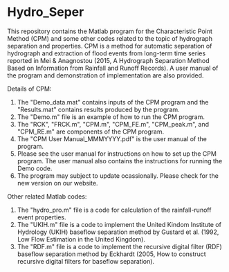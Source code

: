 # Hydro_Seper
This repository contains the Matlab program for the Characteristic Point Method (CPM) and some other codes related to the topic of hydrograph separation and properties. CPM is a method for automatic separation of hydrograph and extraction of flood events from long-term time series reported in Mei & Anagnostou (2015, A Hydrograph Separation Method Based on Information from Rainfall and Runoff Records). A user manual of the program and demonstration of implementation are also provided.

Details of CPM:
 1. The "Demo_data.mat" contains inputs of the CPM program and the "Results.mat" contains results produced by the program.
 2. The "Demo.m" file is an example of how to run the CPM program.
 3. The "RCK", "FRCK.m", "CPM.m", "CPM_FE.m", "CPM_peak.m", and "CPM_RE.m" are components of the CPM program.
 4. The "CPM User Manual_MMMYYYY.pdf" is the user manual of the program.
 5. Please see the user manual for instructions on how to set up the CPM program. The user manual also contains the instructions for
    running the Demo code.
 6. The program may subject to update ocassionally. Please check for the new version on our website.

Other related Matlab codes:
 1. The "hydro_pro.m" file is a code for calculation of the rainfall-runoff event properties.
 2. The "UKIH.m" file is a code to implement the United Kindom Institute of Hydrology (UKIH) baseflow separation method by Gustard et al.
    (1992, Low Flow Estimation in the United Kingdom).
 3. The "RDF.m" file is a code to implement the recursive digital filter (RDF) baseflow separation method by Eckhardt (2005, How to
    construct recursive digital filters for baseflow separation).

